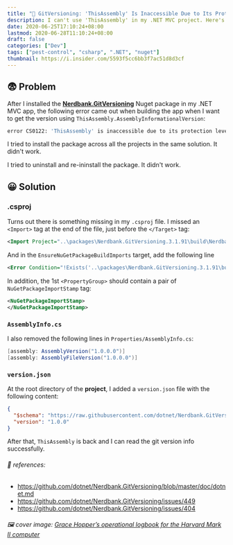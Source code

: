 ```yaml
---
title: "🐞 GitVersioning: 'ThisAssembly' Is Inaccessible Due to Its Protection Level"
description: I can't use 'ThisAssembly' in my .NET MVC project. Here's why.
date: 2020-06-25T17:10:24+08:00
lastmod: 2020-06-28T11:10:24+08:00
draft: false
categories: ["Dev"]
tags: ["pest-control", "csharp", ".NET", "nuget"]
thumbnail: https://i.insider.com/5593f5cc6bb3f7ac51d8d3cf
---
```


## 😨 Problem

After I installed the **[Nerdbank.GitVersioning](https://www.nuget.org/packages/Nerdbank.GitVersioning)** Nuget package in my .NET MVC app, the following error came out when building the app when I want to get the version using `ThisAssembly.AssemblyInformationalVersion`:

```bash
error CS0122: 'ThisAssembly' is inaccessible due to its protection level
```

I tried to install the package across all the projects in the same solution. It didn't work.

I tried to uninstall and re-ininstall the package. It didn't work.

## 😀 Solution

### .csproj

Turns out there is something missing in my `.csproj` file. I missed an `<Import>` tag at the end of the file, just before the `</Target>` tag:

```xml
<Import Project="..\packages\Nerdbank.GitVersioning.3.1.91\build\Nerdbank.GitVersioning.targets" Condition="Exists('..\packages\Nerdbank.GitVersioning.3.1.91\build\Nerdbank.GitVersioning.targets')" />
```

And in the `EnsureNuGetPackageBuildImports` target, add the following line

```xml
<Error Condition="!Exists('..\packages\Nerdbank.GitVersioning.3.1.91\build\Nerdbank.GitVersioning.targets')" Text="$([System.String]::Format('$(ErrorText)', '..\packages\Nerdbank.GitVersioning.3.1.91\build\Nerdbank.GitVersioning.targets'))" />
```

In addition, the 1st `<PropertyGroup>` should contain a pair of  `NuGetPackageImportStamp` tag:

```xml
<NuGetPackageImportStamp>
</NuGetPackageImportStamp>
```

### `AssemblyInfo.cs`

I also removed the following lines in `Properties/AssemblyInfo.cs`:

```c#
[assembly: AssemblyVersion("1.0.0.0")]
[assembly: AssemblyFileVersion("1.0.0.0")]
```

### `version.json`

At the root directory of the **project**, I added a `version.json` file with the following content:

```json
{
  "$schema": "https://raw.githubusercontent.com/dotnet/Nerdbank.GitVersioning/master/src/NerdBank.GitVersioning/version.schema.json",
  "version": "1.0.0"
}
```

After that, `ThisAssembly` is back and I can read the git version info successfully.



###### 🔗 references:
- https://github.com/dotnet/Nerdbank.GitVersioning/blob/master/doc/dotnet.md
- https://github.com/dotnet/Nerdbank.GitVersioning/issues/449
- https://github.com/dotnet/Nerdbank.GitVersioning/issues/404

###### 🖼 cover image: [Grace Hopper’s operational logbook for the Harvard Mark II computer](https://www.businessinsider.com.au/harvard-mark-i-grace-hopper-bug-2015-7)